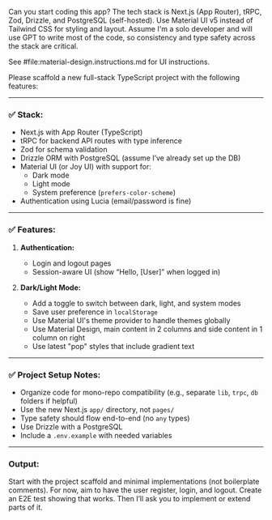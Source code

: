 Can you start coding this app? The tech stack is Next.js (App Router), tRPC, Zod, Drizzle, and PostgreSQL (self-hosted). Use Material UI v5 instead of Tailwind CSS for styling and layout. Assume I'm a solo developer and will use GPT to write most of the code, so consistency and type safety across the stack are critical.

See #file:material-design.instructions.md for UI instructions.

Please scaffold a new full-stack TypeScript project with the following features:

---

### ✅ Stack:
- Next.js with App Router (TypeScript)
- tRPC for backend API routes with type inference
- Zod for schema validation
- Drizzle ORM with PostgreSQL (assume I’ve already set up the DB)
- Material UI (or Joy UI) with support for:
  - Dark mode
  - Light mode
  - System preference (`prefers-color-scheme`)
- Authentication using Lucia (email/password is fine)

---

### ✅ Features:
1. **Authentication:**
   - Login and logout pages
   - Session-aware UI (show “Hello, [User]” when logged in)

3. **Dark/Light Mode:**
   - Add a toggle to switch between dark, light, and system modes
   - Save user preference in `localStorage`
   - Use Material UI's theme provider to handle themes globally
   - Use Material Design, main content in 2 columns and side content in 1 column on right
   - Use latest "pop" styles that include gradient text
---

### ✅ Project Setup Notes:
- Organize code for mono-repo compatibility (e.g., separate `lib`, `trpc`, `db` folders if helpful)
- Use the new Next.js `app/` directory, not `pages/`
- Type safety should flow end-to-end (no `any` types)
- Use Drizzle with a PostgreSQL
- Include a `.env.example` with needed variables

---

### Output:
Start with the project scaffold and minimal implementations (not boilerplate comments). For now, aim to have the user register, login, and logout. Create an E2E test showing that works. Then I’ll ask you to implement or extend parts of it.
